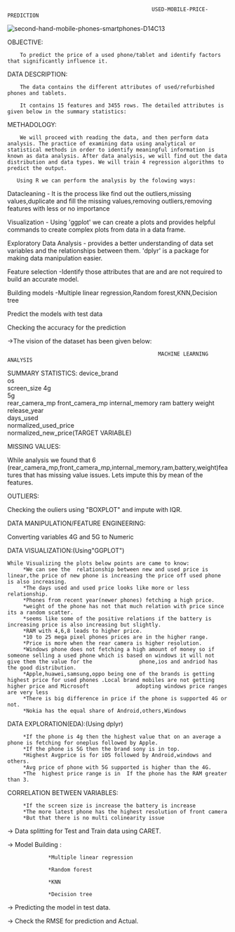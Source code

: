                                                   USED-MOBILE-PRICE-PREDICTION
                                                  
                                                  
 ![second-hand-mobile-phones-smartphones-D14C13](https://user-images.githubusercontent.com/122966157/215088795-2f650a5a-445a-4cee-9cfb-72296b67df5e.jpg)
                                         
                                                  
  OBJECTIVE:
   
        To predict the price of a used phone/tablet and identify factors that significantly influence it.
        
 DATA DESCRIPTION:

        The data contains the different attributes of used/refurbished phones and tablets.        
        
        It contains 15 features and 3455 rows. The detailed attributes is given below in the summary statistics:

METHADOLOGY:
 
        We will proceed with reading the data, and then perform data analysis. The practice of examining data using analytical or statistical methods in order to identify meaningful information is known as data analysis. After data analysis, we will find out the data distribution and data types. We will train 4 regression algorithms to predict the output.
        
       Using R we can perform the analysis by the folowing ways:

 Datacleaning - It is the process like find out the outliers,missing values,duplicate and fill the missing values,removing outliers,removing
               features with less or no importance       
 
 Visualization - Using 'ggplot' we can create a plots and provides helpful commands to create complex plots from data in a data frame. 
 
 Exploratory Data Analysis -  provides a better understanding of data set variables and the relationships between them.
                              'dplyr' is a package for making data manipulation easier.
 
 Feature selection -Identify those attributes that are and are not required to build an accurate model.                             
 
 Building models -Multiple linear regression,Random forest,KNN,Decision tree  
 
 Predict the models with test data
 
 Checking the accuracy for the prediction
 
 ->The vision of the dataset has been given below:
 
                                                    MACHINE LEARNING ANALYSIS
                                                     
 SUMMARY STATISTICS:
 device_brand	
os	
screen_size	
4g	
5g	
rear_camera_mp
front_camera_mp
internal_memory	
ram	battery	
weight	
release_year	
days_used	
normalized_used_price	
normalized_new_price(TARGET VARIABLE)

MISSING VALUES:

While analysis we found that 6 (rear_camera_mp,front_camera_mp,internal_memory,ram,battery,weight)features that has missing value issues. Lets impute this by mean of the features.

OUTLIERS:

Checking the ouliers using "BOXPLOT" and impute with IQR.

DATA MANIPULATION/FEATURE ENGINEERING:

Converting variables 4G and 5G to Numeric

DATA VISUALIZATION:(Using"GGPLOT")

    While Visualizing the plots below points are came to know:
         *We can see the  relationship between new and used price is linear,the price of new phone is increasing the price off used phone is also increasing.
         *The days used and used price looks like more or less relationship.
         *Phones from recent year(newer phones) fetching a high price.
         *weight of the phone has not that much relation with price since its a random scatter.
         *seems like some of the positive relations if the battery is increasing price is also increasing but slightly.
         *RAM with 4,6,8 leads to higher price.
         *10 to 25 mega pixel phones prices are in the higher range.
         *Price is more when the rear camera is higher resolution.
         *Windows phone does not fetching a high amount of money so if someone selling a used phone which is based on windows it will not give them the value for the               phone,ios and andriod has the good distribution.
         *Apple,huawei,samsung,oppo being one of the brands is getting highest price for used phones .Local brand mobiles are not getting higher price and Microsoft               adopting windows price ranges are very less
         *There is big difference in price if the phone is supported 4G or not.
         *Nokia has the equal share of Android,others,Windows

DATA EXPLORATION(EDA):(Using dplyr)

         *If the phone is 4g then the highest value that on an average a phone is fetching for oneplus followed by Apple.
         *If the phone is 5G then the brand sony is in top.
         *Highest Avgprice is for iOS followed by Android,windows and others.
         *Avg price of phone with 5G supported is higher than the 4G.
         *The  highest price range is in  If the phone has the RAM greater than 3.
         
CORRELATION BETWEEN VARIABLES:
     
         *If the screen size is increase the battery is increase
         *The more latest phone has the highest resolution of front camera
         *But that there is no multi colinearity issue

-> Data splitting for Test and Train data using CARET.

-> Model Building :

                 *Multiple linear regression

                 *Random forest
                 
                 *KNN
                 
                 *Decision tree 

-> Predicting the model in test data.

-> Check the RMSE for prediction and Actual.                                                                                                                                                                                                                                                                                                                                                                                                                                                                                                                                                                                                                                                
